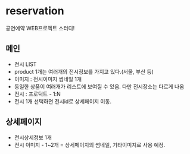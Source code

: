 # reservation
공연예약 WEB프로젝트 스터디!


## 메인
  * 전시 LIST
   * product 1개는 여러개의 전시정보를 가지고 있다.(서울, 부산 등)
   * 이미지 : 전시이미지 썸네일 1개
   * 동일한 상품이 여러개가 리스트에 보여질 수 있음. 다만 전시장소는 다르게 나옴
   * 전시 : 프로덕트 - 1:N
   * 전시 1개 선택하면 전시id로 상세페이지 이동.

## 상세페이지
 * 전시상세정보 1개
  * 전시 이미지 - 1~2개 = 상세페이지의 썸네일, 기타이미지로 사용 예정.
